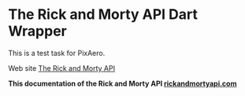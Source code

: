 # The Rick and Morty API Dart Wrapper

This is a test task for PixAero.

Web site [The Rick and Morty API](https://rickandmortyapi.com)

**This documentation of the Rick and Morty API [rickandmortyapi.com](https://rickandmortyapi.com/documentation)**

